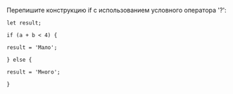 Перепишите конструкцию if с использованием условного оператора '?':

`let result;`

`if (a + b < 4) {`

`result = 'Мало';`

`} else {`

`result = 'Много';`

`}`